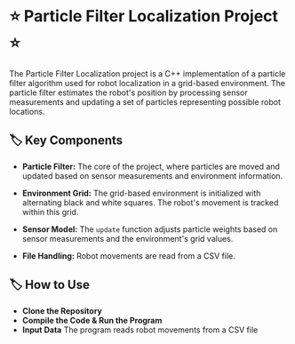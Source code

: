  # ⭐ Particle Filter Localization Project ⭐

The Particle Filter Localization project is a C++ implementation of a particle filter algorithm used for robot localization in a grid-based environment. The particle filter estimates the robot's position by processing sensor measurements and updating a set of particles representing possible robot locations.

## 🏷️ Key Components

- **Particle Filter:** The core of the project, where particles are moved and updated based on sensor measurements and environment information.

- **Environment Grid:** The grid-based environment is initialized with alternating black and white squares. The robot's movement is tracked within this grid.

- **Sensor Model:** The `update` function adjusts particle weights based on sensor measurements and the environment's grid values.

- **File Handling:** Robot movements are read from a CSV file.

## 🏷️ How to Use
- **Clone the Repository**
- **Compile the Code & Run the Program**
- **Input Data**
The program reads robot movements from a CSV file 
